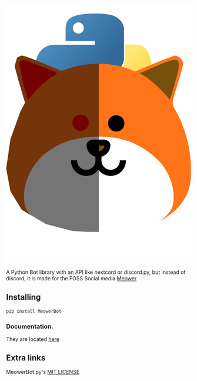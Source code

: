 <p align="center">
  <img src="https://raw.githubusercontent.com/meower-community/MeowerBot.py/master/assets/logo.svg"/>
</p>

A Python Bot library with an API like nextcord or discord.py, but instead of discord, it is made for the FOSS Social media [Meower](https://github.com/meower-media-co/)



## Installing

```bash
pip install MeowerBot
```

### Documentation.
They are located [here](https://meowerbot.pages.dev/)

## Extra links

MeowerBot.py's [MIT LICENSE](./LICENSE)
